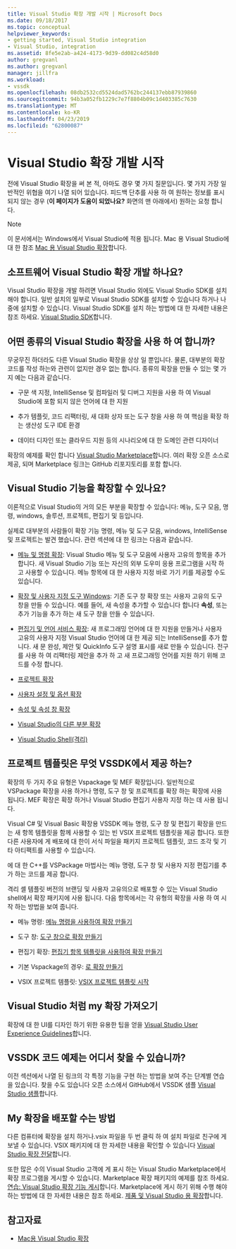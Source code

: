 ```yaml
---
title: Visual Studio 확장 개발 시작 | Microsoft Docs
ms.date: 09/18/2017
ms.topic: conceptual
helpviewer_keywords:
- getting started, Visual Studio integration
- Visual Studio, integration
ms.assetid: 8fe5e2ab-a424-4173-9d39-dd082c4d58d0
author: gregvanl
ms.author: gregvanl
manager: jillfra
ms.workload:
- vssdk
ms.openlocfilehash: 08db2532cd5524dad5762bc244137ebb87939860
ms.sourcegitcommit: 94b3a052fb1229c7e7f8804b09c1d403385c7630
ms.translationtype: MT
ms.contentlocale: ko-KR
ms.lasthandoff: 04/23/2019
ms.locfileid: "62800087"
---
```

# <a name="starting-to-develop-visual-studio-extensions"></a>Visual Studio 확장 개발 시작

전에 Visual Studio 확장을 써 본 적, 아마도 경우 몇 가지 질문입니다. 몇 가지 가장 일반적인 위협을 여기 나열 되어 있습니다. 피드백 단추를 사용 하 여 원하는 정보를 표시 되지 않는 경우 (**이 페이지가 도움이 되었나요?** 화면의 맨 아래에서) 원하는 요청 합니다.

> [!NOTE]
> 이 문서에서는 Windows에서 Visual Studio에 적용 됩니다. Mac 용 Visual Studio에 대 한 참조 [Mac 용 Visual Studio 확장](/visualstudio/mac/extending-visual-studio-mac)합니다.

## <a name="what-software-do-i-need-to-develop-visual-studio-extensions"></a>소프트웨어 Visual Studio 확장 개발 하나요?

Visual Studio 확장을 개발 하려면 Visual Studio 외에도 Visual Studio SDK를 설치 해야 합니다. 일반 설치의 일부로 Visual Studio SDK를 설치할 수 있습니다 하거나 나중에 설치할 수 있습니다. Visual Studio SDK를 설치 하는 방법에 대 한 자세한 내용은 참조 하세요. [Visual Studio SDK](../extensibility/visual-studio-sdk.md)합니다.

## <a name="what-kinds-of-things-can-i-do-with-visual-studio-extensions"></a>어떤 종류의 Visual Studio 확장을 사용 하 여 합니까?

무궁무진 하더라도 다른 Visual Studio 확장을 상상 일 뿐입니다. 물론, 대부분의 확장 코드를 작성 하는와 관련이 없지만 경우 없는 합니다. 종류의 확장을 만들 수 있는 몇 가지 예는 다음과 같습니다.

- 구문 색 지정, IntelliSense 및 컴파일러 및 디버그 지원을 사용 하 여 Visual Studio에 포함 되지 않은 언어에 대 한 지원

- 추가 템플릿, 코드 리팩터링, 새 대화 상자 또는 도구 창을 사용 하 여 핵심을 확장 하는 생산성 도구 IDE 환경

- 데이터 디자인 또는 클라우드 지원 등의 시나리오에 대 한 도메인 관련 디자이너

확장의 예제를 확인 합니다 [Visual Studio Marketplace](https://marketplace.visualstudio.com/vs)합니다. 여러 확장 오픈 소스로 제공, 되며 Marketplace 링크는 GitHub 리포지토리를 포함 합니다.

## <a name="which-visual-studio-features-can-i-extend"></a>Visual Studio 기능을 확장할 수 있나요?

이론적으로 Visual Studio의 거의 모든 부분을 확장할 수 있습니다: 메뉴, 도구 모음, 명령, windows, 솔루션, 프로젝트, 편집기 및 등입니다.

실제로 대부분의 사람들이 확장 기능 명령, 메뉴 및 도구 모음, windows, IntelliSense 및 프로젝트는 발견 했습니다. 관련 섹션에 대 한 링크는 다음과 같습니다.

- [메뉴 및 명령 확장](../extensibility/extending-menus-and-commands.md): Visual Studio 메뉴 및 도구 모음에 사용자 고유의 항목을 추가 합니다. 새 Visual Studio 기능 또는 자신의 외부 도우미 응용 프로그램을 시작 하 고 사용할 수 있습니다. 메뉴 항목에 대 한 사용자 지정 바로 가기 키를 제공할 수도 있습니다.

- [확장 및 사용자 지정 도구 Windows](../extensibility/extending-and-customizing-tool-windows.md): 기존 도구 창 확장 또는 사용자 고유의 도구 창을 만들 수 있습니다. 예를 들어, 새 속성을 추가할 수 있습니다 합니다 **속성**, 또는 추가 기능을 추가 하는 새 도구 창을 만들 수 있습니다.

- [편집기 및 언어 서비스 확장](../extensibility/editor-and-language-service-extensions.md): 새 프로그래밍 언어에 대 한 지원을 만들거나 사용자 고유의 사용자 지정 Visual Studio 언어에 대 한 제공 되는 IntelliSense를 추가 합니다. 새 문 완성, 제안 및 QuickInfo 도구 설명 표시를 새로 만들 수 있습니다. 전구를 사용 하 여 리팩터링 제안을 추가 하 고 새 프로그래밍 언어를 지원 하기 위해 코드를 수정 합니다.

- [프로젝트 확장](../extensibility/extending-projects.md)

- [사용자 설정 및 옵션 확장](../extensibility/extending-user-settings-and-options.md)

- [속성 및 속성 창 확장](../extensibility/extending-properties-and-the-property-window.md)

- [Visual Studio의 다른 부분 확장](../extensibility/extending-other-parts-of-visual-studio.md)

- [Visual Studio Shell(격리)](/visualstudio/extensibility/shell/visual-studio-isolated-shell)

## <a name="BKMK_ProjectTemplate"></a> 프로젝트 템플릿은 무엇 VSSDK에서 제공 하는?
 확장의 두 가지 주요 유형은 Vspackage 및 MEF 확장입니다. 일반적으로 VSPackage 확장을 사용 하거나 명령, 도구 창 및 프로젝트를 확장 하는 확장에 사용 됩니다. MEF 확장은 확장 하거나 Visual Studio 편집기 사용자 지정 하는 데 사용 됩니다.

 Visual C# 및 Visual Basic 확장용 VSSDK 메뉴 명령, 도구 창 및 편집기 확장을 만드는 새 항목 템플릿을 함께 사용할 수 있는 빈 VSIX 프로젝트 템플릿을 제공 합니다. 또한 다른 사용자에 게 배포에 대 한이 서식 파일을 패키지 프로젝트 템플릿, 코드 조각 및 기타 아티팩트를 사용할 수 있습니다.

 에 대 한 C++를 VSPackage 마법사는 메뉴 명령, 도구 창 및 사용자 지정 편집기를 추가 하는 코드를 제공 합니다.

 격리 셸 템플릿 버전의 브랜딩 및 사용자 고유의으로 배포할 수 있는 Visual Studio shell에서 확장 패키지에 사용 됩니다. 다음 항목에서는 각 유형의 확장을 사용 하 여 시작 하는 방법을 보여 줍니다.

- 메뉴 명령: [메뉴 명령을 사용하여 확장 만들기](../extensibility/creating-an-extension-with-a-menu-command.md)

- 도구 창: [도구 창으로 확장 만들기](../extensibility/creating-an-extension-with-a-tool-window.md)

- 편집기 확장: [편집기 항목 템플릿을 사용하여 확장 만들기](../extensibility/creating-an-extension-with-an-editor-item-template.md)

- 기본 Vspackage의 경우: [로 확장 만들기](../extensibility/creating-an-extension-with-a-vspackage.md)

- VSIX 프로젝트 템플릿: [VSIX 프로젝트 템플릿 시작](../extensibility/getting-started-with-the-vsix-project-template.md)

## <a name="how-do-i-get-my-extension-to-look-like-visual-studio"></a>Visual Studio 처럼 my 확장 가져오기
 확장에 대 한 UI를 디자인 하기 위한 유용한 팁을 얻을 [Visual Studio User Experience Guidelines](../extensibility/ux-guidelines/visual-studio-user-experience-guidelines.md)합니다.

## <a name="where-can-i-find-examples-of-vssdk-code"></a>VSSDK 코드 예제는 어디서 찾을 수 있습니까?
 이전 섹션에서 나열 된 링크의 각 특정 기능을 구현 하는 방법을 보여 주는 단계별 연습을 있습니다. 찾을 수도 있습니다 오픈 소스에서 GitHub에서 VSSDK 샘플 [Visual Studio 샘플](https://github.com/Microsoft/VSSDK-Extensibility-Samples)합니다.

## <a name="how-can-i-distribute-my-extension"></a>My 확장을 배포할 수는 방법
 다른 컴퓨터에 확장을 설치 하거나.vsix 파일을 두 번 클릭 하 여 설치 파일로 친구에 게 보낼 수 있습니다. VSIX 패키지에 대 한 자세한 내용을 확인할 수 있습니다 [Visual Studio 확장 전달](../extensibility/shipping-visual-studio-extensions.md)합니다.

 또한 많은 수의 Visual Studio 고객에 게 표시 하는 Visual Studio Marketplace에서 확장 프로그램을 게시할 수 있습니다. Marketplace 확장 패키지의 예제를 참조 하세요. [연습: Visual Studio 확장 기능 게시](../extensibility/walkthrough-publishing-a-visual-studio-extension.md)합니다. Marketplace에 게시 하기 위해 수행 해야 하는 방법에 대 한 자세한 내용은 참조 하세요. [제품 및 Visual Studio 용 확장](/azure/devops/extend/overview?view=vsts)합니다.

## <a name="see-also"></a>참고자료

- [Mac용 Visual Studio 확장](/visualstudio/mac/extending-visual-studio-mac)
